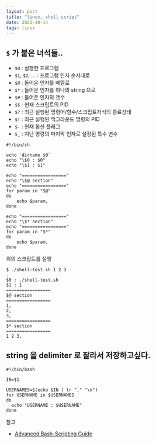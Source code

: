 ```yaml
---
layout: post
title: "linux, shell script"
date: 2021-10-14
tags: linux
---
```


## `$` 가 붙은 녀석들..

- `$0` : 실행한 프로그램
- `$1`, `$2`, ... : 프로그램 인자 순서대로
- `$@` : 들어온 인자를 배열로
- `$*` : 들어온 인자를 하나의 string 으로
- `$#` : 들어온 인자의 갯수
- `$$` : 현재 스크립트의 PID
- `$?` : 최근 실행된 명령어/함수/스크립트자식의 종료상태
- `$!` : 최근 실행된 백그라운드 명령의 PID
- `$-` : 현재 옵션 플래그
- `$_` : 지난 명령의 마지막 인자로 설정된 특수 변수


``` shell
#!/bin/sh

echo `dirname $0`
echo "\$0 : $0"
echo "\$1 : $1"

echo "================="
echo "\$@ section"
echo "================="
for param in "$@"
do
	echo $param,
done

echo "================="
echo "\$* section"
echo "================="
for param in "$*"
do
	echo $param,
done
```
위의 스크립트를 실행

``` shell
$ ./shell-test.sh 1 2 3 
.
$0 : ./shell-test.sh
$1 : 1
=================
$@ section
=================
1,
2,
3,
=================
$* section
=================
1 2 3,

```

## string 을 delimiter 로 잘라서 저장하고싶다.

``` shell
#!/bin/bash

IN=$1

USERNAMES=$(echo $IN | tr "," "\n")
for USERNAME in $USERNAMES
do
  echo "USERNAME : $USERNAME"
done
```

참고
- [Advanced Bash-Scripting Guide](https://tldp.org/LDP/abs/html/comparison-ops.html)